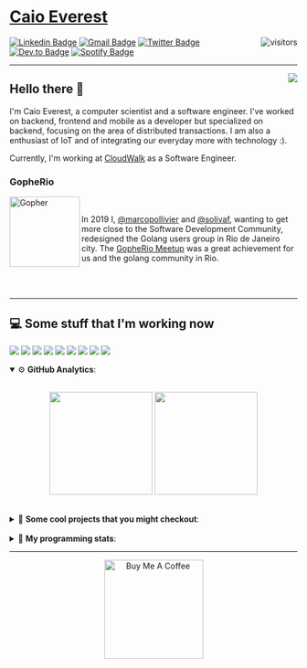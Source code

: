 # [Caio Everest](https://caioeverest.dev)

<img align="right" src="https://visitor-badge.glitch.me/badge?page_id=caioeverest.caioeverest" alt="visitors">

[![Linkedin Badge](https://img.shields.io/badge/-LinkedIn-blue?style=flat-square&logo=Linkedin&logoColor=white&link=https://www.linkedin.com/in/caioeverest/)](https://www.linkedin.com/in/caioeverest/)
[![Gmail Badge](https://img.shields.io/badge/-Gmail-c14438?style=flat-square&logo=Gmail&logoColor=white&link=mailto:mollivier.dev@gmail.com)](mailto:caioeverest.b@gmail.com/)
[![Twitter Badge](https://img.shields.io/badge/-Twitter-1DA1F2?style=flat-square&logo=Twitter&logoColor=white&link=https://twitter.com/caioeverest)](https://twitter.com/caioeverest)
[![Dev.to Badge](https://img.shields.io/badge/-Dev.to-363D44?style=flat-square&logo=Dev.to&logoColor=white&link=https://dev.to/caioeverest)](https://dev.to/caioeverest)
[![Spotify Badge](https://img.shields.io/badge/-Spotify-1ED760?style=flat-square&amp;labelColor=fff&amp;logo=Spotify&link=https://open.spotify.com/user/caio.everest)](https://open.spotify.com/user/caio.everest)

---
<img align="right" src="https://media3.giphy.com/media/Nx0rz3jtxtEre/200.gif"/>

## Hello there 🖖

<p>
    I'm Caio Everest, a computer scientist and a software engineer. I've worked on backend, frontend and mobile as a developer
    but specialized on backend, focusing on the area of distributed transactions. I am also a enthusiast of IoT and of integrating
    our everyday more with technology :).
</p>
<p>
    Currently, I'm working at <a href="https://cloudwalk.io">CloudWalk</a> as a Software Engineer.
</p>

### GopheRio

<img align="left" src="https://i.imgur.com/zmxMolD.png" alt="Gopher" width="123em">

<br>
<p>
    In 2019 I, <a href="https://github.com/marcopollivier">@marcopollivier</a> and <a href="https://github.com/solivaf">
    @solivaf</a>, wanting to get more close to the Software Development
    Community, redesigned the Golang users group in Rio de Janeiro city. The <a href="https://www.meetup.com/GopheRio">
    GopheRio Meetup</a> was a great achievement for us and the golang community in Rio.
</p>
<br><br>

---

## 💻 Some stuff that I'm working now

<a href=""><img src="https://img.shields.io/badge/-Go-00ADD8?style=flat-square&logo=go&logoColor=white"></a>
<a href=""><img src="https://img.shields.io/badge/-Rust-4f4f4f?style=flat-square&logo=rust&logoColor=white"></a>
<a href=""><img src="https://img.shields.io/badge/-Python-F7C400?style=flat-square&logo=python&logoColor=white"></a>
<a href=""><img src="https://img.shields.io/badge/-Ruby-980D02?style=flat-square&logo=ruby&logoColor=white"></a>
<a href=""><img src="http://img.shields.io/badge/-Java-007396?style=flat-square&logo=java&logoColor=white"></a>
<a href=""><img src="http://img.shields.io/badge/-Kotlin-7B6BDA?style=flat-square&logo=kotlin&logoColor=white"></a>
<a href=""><img src="http://img.shields.io/badge/-JavaScript-F7DF1E?style=flat-square&logo=JavaScript&logoColor=white"></a>
<a href=""><img src="http://img.shields.io/badge/-Terraform-623CE4?style=flat-square&logo=Terraform&logoColor=white"></a>
<a href=""><img src="http://img.shields.io/badge/-Ansible-171615?style=flat-square&logo=Ansible&logoColor=white"></a>

<details open>
    <summary>⚙ <b>GitHub Analytics</b>: </summary>
    <br>
    <p align="center">
        <img height="180em" src="https://github-readme-stats-eight-theta.vercel.app/api?username=caioeverest&show_icons=true&theme=tokyonight&include_all_commits=true&count_private=true"/>
        <img height="180em" src="https://github-readme-stats-eight-theta.vercel.app/api/top-langs/?username=caioeverest&layout=compact&langs_count=8&theme=tokyonight&include_all_commits=true&count_private=true"/>
    </p>
</details>

<br>

<details>
    <summary>🔨 <b>Some cool projects that you might checkout</b>: </summary>
    <div style="margin-left:3em">
        <li>🌠 <a href="https://github.com/caioeverest/supernova">Supernova</a> - Script that builds a development environment on linux machines</li>
        <li>⚙ <a href="https://github.com/caioeverest/gocfg">Gocfg</a> - A golang library that loads config structs from files with environment interpolation</li>
    </div>
</details>

<br>


<details>
 <summary>🤖 <b>My programming stats</b>: </summary>
<br>
<!--START_SECTION:waka-->
![Code Time](http://img.shields.io/badge/Code%20Time-1%2C228%20hrs%2029%20mins-blue)

**🐱 My GitHub Data** 

> 🏆 9 Contributions in the Year 2022
 > 
> 📦 78.4 kB Used in GitHub's Storage 
 > 
> 🚫 Not Opted to Hire
 > 
> 📜 39 Public Repositories 
 > 
> 🔑 4 Private Repositories  
 > 
**I'm a Night 🦉** 

```text
🌞 Morning    2 commits      ░░░░░░░░░░░░░░░░░░░░░░░░░   3.03% 
🌆 Daytime    18 commits     ██████░░░░░░░░░░░░░░░░░░░   27.27% 
🌃 Evening    23 commits     ████████░░░░░░░░░░░░░░░░░   34.85% 
🌙 Night      23 commits     ████████░░░░░░░░░░░░░░░░░   34.85%

```
📅 **I'm Most Productive on Friday** 

```text
Monday       8 commits      ███░░░░░░░░░░░░░░░░░░░░░░   12.12% 
Tuesday      6 commits      ██░░░░░░░░░░░░░░░░░░░░░░░   9.09% 
Wednesday    3 commits      █░░░░░░░░░░░░░░░░░░░░░░░░   4.55% 
Thursday     12 commits     ████░░░░░░░░░░░░░░░░░░░░░   18.18% 
Friday       20 commits     ███████░░░░░░░░░░░░░░░░░░   30.3% 
Saturday     8 commits      ███░░░░░░░░░░░░░░░░░░░░░░   12.12% 
Sunday       9 commits      ███░░░░░░░░░░░░░░░░░░░░░░   13.64%

```


📊 **This Week I Spent My Time On** 

```text
💬 Programming Languages: 
Go                       7 hrs 59 mins       █████████████████░░░░░░░░   68.89% 
Ruby                     1 hr 46 mins        ███░░░░░░░░░░░░░░░░░░░░░░   15.38% 
ERB                      57 mins             ██░░░░░░░░░░░░░░░░░░░░░░░   8.25% 
Other                    24 mins             ░░░░░░░░░░░░░░░░░░░░░░░░░   3.46% 
JSON                     19 mins             ░░░░░░░░░░░░░░░░░░░░░░░░░   2.8%

🔥 Editors: 
Neovim                   11 hrs 27 mins      ████████████████████████░   98.9% 
VS Code                  7 mins              ░░░░░░░░░░░░░░░░░░░░░░░░░   1.1%

💻 Operating System: 
Mac                      11 hrs 35 mins      █████████████████████████   100.0%

```

**I Mostly Code in Go** 

```text
Go                       12 repos            ████████░░░░░░░░░░░░░░░░░   31.58% 
HTML                     5 repos             ███░░░░░░░░░░░░░░░░░░░░░░   13.16% 
JavaScript               4 repos             ██░░░░░░░░░░░░░░░░░░░░░░░   10.53% 
Java                     3 repos             ██░░░░░░░░░░░░░░░░░░░░░░░   7.89% 
C#                       2 repos             █░░░░░░░░░░░░░░░░░░░░░░░░   5.26%

```



 Last Updated on 02/10/2022 02:55:57 UTC
<!--END_SECTION:waka-->
</details>

---

<p align="center">
    <a href="https://www.buymeacoffee.com/caioeverest" target="_blank">
        <img src="https://az743702.vo.msecnd.net/cdn/kofi3.png?v=a" alt="Buy Me A Coffee" width="173em">
    </a>
</p>
